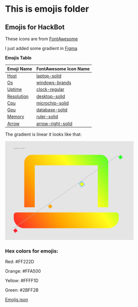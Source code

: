 # This is emojis folder

## Emojis for HackBot

These icons are from [FontAwesome](https://fontawesome.com/)

I just added some gradient in [Figma](https://www.figma.com/)

**Emojis Table**

| Emoji Name                     | FontAwesome Icon Name                                                  |
| ------------------------------ | ---------------------------------------------------------------------- |
| [Host](./host.png)             | [laptop-solid](https://fontawesome.com/icons/laptop?s=solid)           |
| [Os](./os.png)                 | [windows-brands](https://fontawesome.com/icons/windows?s=brands)       |
| [Uptime](./uptime.png)         | [clock-regular](https://fontawesome.com/icons/clock?s=regular)         |
| [Resolution](./resolution.png) | [desktop-solid](https://fontawesome.com/icons/desktop?s=solid)         |
| [Cpu](./cpu.png)               | [microchip-solid](https://fontawesome.com/icons/microchip?s=solid)     |
| [Gpu](./gpu.png)               | [database-solid](https://fontawesome.com/icons/database?s=solid)       |
| [Memory](./memory.png)         | [ruler-solid](https://fontawesome.com/icons/ruler?s=solid)             |
| [Arrow](./arrow.png)           | [arrow-right-solid](https://fontawesome.com/icons/arrow-right?s=solid) |

The gradient is linear it looks like that:

<img src="./example.png" alt="example" width="420">

### Hex colors for emojis:

Red: #FF222D

Orange: #FFA500

Yellow: #FFFF1D

Green: #2BFF2B

[Emojis.json](../src/utils/emojis.json)
